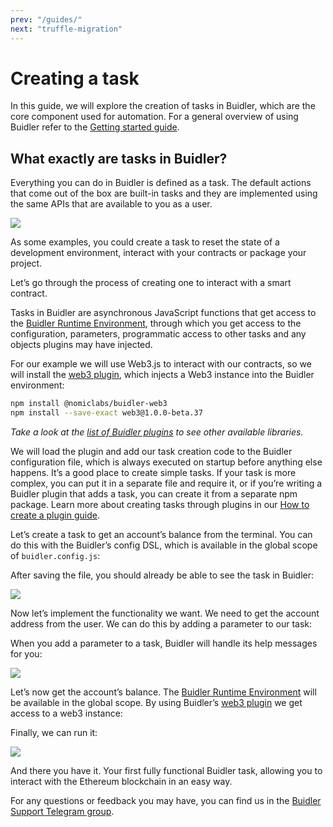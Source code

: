 ```yaml
---
prev: "/guides/"
next: "truffle-migration"
---
```


# Creating a task

In this guide, we will explore the creation of tasks in Buidler, which are the core component used for automation. For a general overview of using Buidler refer to the [Getting started guide](/guides/#getting-started).

## **What exactly are tasks in Buidler?**

Everything you can do in Buidler is defined as a task. The default actions that come out of the box are built-in tasks and they are implemented using the same APIs that are available to you as a user.

![](https://cdn-images-1.medium.com/max/1600/1*6Hs6BHNc-aBBrlzu_GBevw.png)

As some examples, you could create a task to reset the state of a development environment, interact with your contracts or package your project.

Let’s go through the process of creating one to interact with a smart contract.

Tasks in Buidler are asynchronous JavaScript functions that get access to the [Buidler Runtime Environment](/documentation/#buidler-runtime-environment-bre), through which you get access to the configuration, parameters, programmatic access to other tasks and any objects plugins may have injected.

For our example we will use Web3.js to interact with our contracts, so we will install the [web3 plugin](https://github.com/nomiclabs/buidler/tree/master/packages/buidler-web3), which injects a Web3 instance into the Buidler environment:

```bash
npm install @nomiclabs/buidler-web3 
npm install --save-exact web3@1.0.0-beta.37
```

_Take a look at the [list of Buidler plugins](/plugins) to see other available libraries._

We will load the plugin and add our task creation code to the Buidler configuration file, which is always executed on startup before anything else happens. It’s a good place to create simple tasks. If your task is more complex, you can put it in a separate file and require it, or if you’re writing a Buidler plugin that adds a task, you can create it from a separate npm package. Learn more about creating tasks through plugins in our [How to create a plugin guide](https://medium.com/nomic-labs-blog/how-to-create-a-buidler-plugin-b60432bf6d75).

Let’s create a task to get an account’s balance from the terminal. You can do this with the Buidler’s config DSL, which is available in the global scope of `buidler.config.js`:

After saving the file, you should already be able to see the task in Buidler:

![](https://cdn-images-1.medium.com/max/1600/1*YI86NhKsljGf6u0zSCoGRA.png)

Now let’s implement the functionality we want. We need to get the account address from the user. We can do this by adding a parameter to our task:

When you add a parameter to a task, Buidler will handle its help messages for you:

![](https://cdn-images-1.medium.com/max/1600/1*JxpDYfaZutArBmKdOWt4fg.png)

Let’s now get the account’s balance. The [Buidler Runtime Environment](/documentation/#buidler-runtime-environment-bre) will be available in the global scope. By using Buidler’s [web3 plugin](https://github.com/nomiclabs/buidler/tree/master/packages/buidler-web3) we get access to a web3 instance:

Finally, we can run it:

![](https://cdn-images-1.medium.com/max/1600/1*N2ivLG4RFHLv-C2LM8AU_w.png)

And there you have it. Your first fully functional Buidler task, allowing you to interact with the Ethereum blockchain in an easy way.

For any questions or feedback you may have, you can find us in the [Buidler Support Telegram group](http://t.me/BuidlerSupport).
